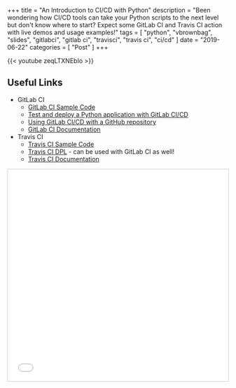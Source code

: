 +++
title = "An Introduction to CI/CD with Python"
description = "Been wondering how CI/CD tools can take your Python scripts to the next level but don't know where to start? Expect some GitLab CI and Travis CI action with live demos and usage examples!"
tags = [
    "python",
    "vbrownbag",
    "slides",
    "gitlabci",
    "gitlab ci",
    "travisci",
    "travis ci",
    "ci/cd"
]
date = "2019-06-22"
categories = [
    "Post"
]
+++

{{< youtube zeqLTXNEbIo >}}

## Useful Links

* GitLab CI
  * [GitLab CI Sample Code](https://gitlab.com/carceneaux/gitlab-ci-python-demo)
  * [Test and deploy a Python application with GitLab CI/CD](https://docs.gitlab.com/ee/ci/examples/test-and-deploy-python-application-to-heroku.html)
  * [Using GitLab CI/CD with a GitHub repository](https://docs.gitlab.com/ee/ci/ci_cd_for_external_repos/github_integration.html)
  * [GitLab CI Documentation](https://docs.gitlab.com/ee/ci/)
* Travis CI
  * [Travis CI Sample Code](https://github.com/carceneaux/travis-ci-python-demo)
  * [Travis CI DPL](https://github.com/travis-ci/dpl) - can be used with GitLab CI as well!
  * [Travis CI Documentation](https://docs.travis-ci.com/)

<iframe src="//www.slideshare.net/slideshow/embed_code/key/BZkEwBB9ybCB4K" width="595" height="485" frameborder="0" marginwidth="0" marginheight="0" scrolling="no" style="border:1px solid #CCC; border-width:1px; margin-bottom:5px; max-width: 100%;" allowfullscreen> </iframe>
